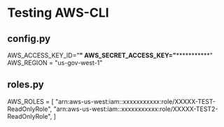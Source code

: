 # Testing AWS-CLI

## config.py

AWS_ACCESS_KEY_ID="**********************"
AWS_SECRET_ACCESS_KEY="*********************************"
AWS_REGION = "us-gov-west-1"
## roles.py

AWS_ROLES = [
        "arn:aws-us-west:iam::xxxxxxxxxxx:role/XXXXX-TEST-ReadOnlyRole",
        "arn:aws-us-west:iam::xxxxxxxxxxx:role/XXXXX-TEST2-ReadOnlyRole",
]
